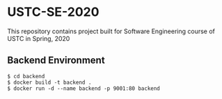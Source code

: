 # USTC-SE-2020
This repository contains project built for Software Engineering course of USTC in Spring, 2020

## Backend Environment

```shell
$ cd backend
$ docker build -t backend .
$ docker run -d --name backend -p 9001:80 backend
```
